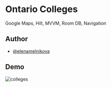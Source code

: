 # Ontario Colleges

Google Maps, Hilt, MVVM, Room DB, Navigation


## Author

- [@elenamelnikova](https://github.com/canadianExperience)


## Demo


![colleges](https://user-images.githubusercontent.com/45378000/149218439-94af9144-4035-4af0-ab38-1832047c698c.gif)

